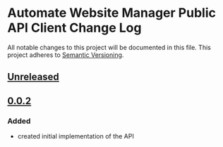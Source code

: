 # Automate Website Manager Public API Client Change Log
All notable changes to this project will be documented in this file.
This project adheres to [Semantic Versioning](http://semver.org/).

## [Unreleased]

## [0.0.2]
### Added
- created initial implementation of the API

[Unreleased]: https://github.com/automate-website/manager-public-api-client/compare/0.0.2...HEAD
[0.0.2]: https://github.com/automate-website/manager-public-api-client/compare/0.0.0...0.0.2